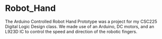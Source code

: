 # Robot_Hand
The Arduino Controlled Robot Hand Prototype was a project for my CSC225 Digital Logic Design class. We made use of an Arduino, DC motors, and an L923D IC to control the speed and direction of the robotic fingers.
